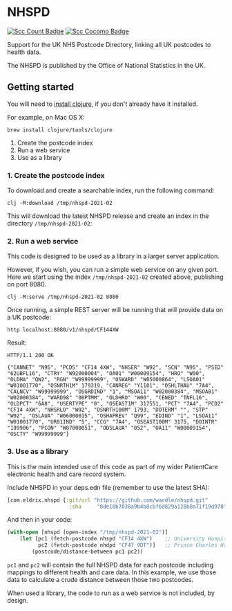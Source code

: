 # NHSPD

[![Scc Count Badge](https://sloc.xyz/github/wardle/nhspd)](https://github.com/wardle/nhspd/)
[![Scc Cocomo Badge](https://sloc.xyz/github/wardle/nhspd?category=cocomo&avg-wage=100000)](https://github.com/wardle/nhspd/)

Support for the UK NHS Postcode Directory, linking all UK postcodes to health data.

The NHSPD is published by the Office of National Statistics in the UK.

## Getting started

You will need to [install clojure](https://clojure.org/guides/getting_started), if you don't already have it installed.

For example, on Mac OS X:

```shell
brew install clojure/tools/clojure
```


1. Create the postcode index
2. Run a web service
3. Use as a library

### 1. Create the postcode index

To download and create a searchable index, run the following command:

```shell
clj -M:download /tmp/nhspd-2021-02
```

This will download the latest NHSPD release and create an index in the directory `/tmp/nhspd-2021-02`:

### 2. Run a web service

This code is designed to be used as a library in a larger server application. 

However, if you wish, you can run a simple web service on any given port.
Here we start using the index `/tmp/nhspd-2021-02` created above, publishing on port 8080.

```shell
clj -M:serve /tmp/nhspd-2021-02 8080
```

Once running, a simple REST server will be running that will provide data on a UK postcode:

```shell
http localhost:8080/v1/nhspd/CF144XW
```

Result:
```
HTTP/1.1 200 OK

{"CANNET" "N95", "PCDS" "CF14 4XW", "NHSER" "W92", "SCN" "N95", "PSED" "62UBFL16", "CTRY" "W92000004", "OA01" "W00009154", "HRO" "W00", "OLDHA" "QW2", "RGN" "W99999999", "OSWARD" "W05000864", "LSOA01" "W01001770", "OSNRTH1M" 179319, "CANREG" "Y1101", "OSHLTHAU" "7A4", "CALNCV" "W99999999", "OSGRDIND" "1", "MSOA11" "W02000384", "MSOA01" "W02000384", "WARD98" "00PTMM", "OLDHRO" "W00", "CENED" "TNFL16", "OLDPCT" "6A8", "USERTYPE" "0", "OSEAST1M" 317551, "PCT" "7A4", "PCD2" "CF14 4XW", "NHSRLO" "W92", "OSNRTH100M" 1793, "DOTERM" "", "STP" "W92", "OSLAUA" "W06000015", "OSHAPREV" "Q99", "EDIND" "1", "LSOA11" "W01001770", "UR01IND" "5", "CCG" "7A4", "OSEAST100M" 3175, "DOINTR" "199906", "PCON" "W07000051", "ODSLAUA" "052", "OA11" "W00009154", "OSCTY" "W99999999"}
```

### 3. Use as a library

This is the main intended use of this code as part of my wider PatientCare electronic health and care record system.

Include NHSPD in your deps.edn file (remember to use the latest SHA):

```clojure
[com.eldrix.nhspd {:git/url "https://github.com/wardle/nhspd.git"
                    :sha     "8de18b7038a9b4b8cbf6d829a128b8a71f19d978"}
```

And then in your code:

```clojure
(with-open [nhspd (open-index "/tmp/nhspd-2021-02")]
    (let [pc1 (fetch-postcode nhspd "CF14 4XW")    ;; University Hospital of Wales
          pc2 (fetch-postcode nhdpd "CF47 9DT")]   ;; Prince Charles Hospital
        (postcode/distance-between pc1 pc2))
```

`pc1` and `pc2` will contain the full NHSPD data for each postcode including
mappings to different health and care data. In this example, we use those data to calculate
a crude distance between those two postcodes.

When used a library, the code to run as a web service is not included, by design.

